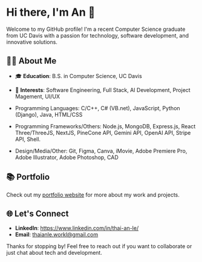 # Hi there, I'm An 👋

Welcome to my GitHub profile! I'm a recent Computer Science graduate from UC Davis with a passion for technology, software development, and innovative solutions.

## 🧑‍💻 About Me

- 🎓 **Education**: B.S. in Computer Science, UC Davis
- 🚀 **Interests**: Software Engineering, Full Stack, AI Development, Project Magement, UI/UX

- Programming Languages: C/C++, C# (VB.net), JavaScript, Python (Django), Java, HTML/CSS
- Programming Frameworks/Others: Node.js, MongoDB, Express.js, React Three/ThreeJS, NextJS, PineCone API, Gemini API,
OpenAI API, Stripe API, Shell.
- Design/Media/Other: Git, Figma, Canva, iMovie, Adobe Premiere Pro, Adobe Illustrator, Adobe Photoshop, CAD

## 📚 Portfolio

Check out my [portfolio website](https://www.xntle.com/) for more about my work and projects.

## 🌐 Let's Connect

- **LinkedIn**: https://www.linkedin.com/in/thai-an-le/
- **Email**: thaianle.workl@gmail.com

Thanks for stopping by! Feel free to reach out if you want to collaborate or just chat about tech and development.

<!--
**xntle/xntle** is a ✨ _special_ ✨ repository because its `README.md` (this file) appears on your GitHub profile.

Here are some ideas to get you started:

- 🔭 I’m currently working on ...
- 🌱 I’m currently learning ...
- 👯 I’m looking to collaborate on ...
- 🤔 I’m looking for help with ...
- 💬 Ask me about ...
- 📫 How to reach me: ...
- 😄 Pronouns: ...
- ⚡ Fun fact: ...
-->
